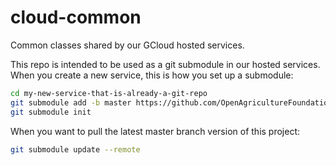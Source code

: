 # cloud-common
Common classes shared by our GCloud hosted services.

This repo is intended to be used as a git submodule in our hosted services.
When you create a new service, this is how you set up a submodule:

```bash
cd my-new-service-that-is-already-a-git-repo
git submodule add -b master https://github.com/OpenAgricultureFoundation/cloud-common
git submodule init
```

When you want to pull the latest master branch version of this project:
```bash
git submodule update --remote
```

